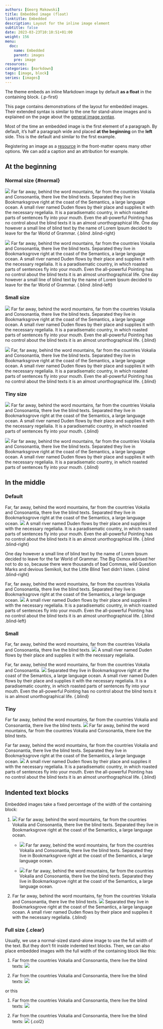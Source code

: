 ```yaml
---
authors: [Georg Makowski]
title: Embedded image (float)
linktitle: Embedded
description: Layout for the inline image element
subtitle: false
date: 2023-03-23T10:10:51+01:00 
weight: 156
menu:
  doc:
    name: Embedded
    parent: images
    pre: image
resources:
categories: [markdown]
tags: [image, block]
series: [images]
---
```


The theme embeds an inline Markdown image by default **as a float** in the containing block.
{.p-first}
<!--more-->

This page contains demonstrations of the layout for embedded images. Their extended syntax is similar to the one for stand-alone images and is explained on the page about the [general image syntax](https://perplex.desider.at/doc/basic/image/syntax).

Most of the time an embedded image is the first element of a paragraph. By default, it’s half a paragraph wide and placed **at the beginning** on the **left** side. This is the default and similar to the first example.

Registering an image as a [resource](/doc/intro/workflow/resources) in the front-matter opens many other options. We can add a caption and an attribution for example.

## At the beginning

### Normal size {#normal}

![](img-normal) Far far away, behind the word mountains, far from the countries Vokalia and Consonantia, there live the blind texts. Separated they live in Bookmarksgrove right at the coast of the Semantics, a large language ocean. A small river named Duden flows by their place and supplies it with the necessary regelialia. It is a paradisematic country, in which roasted parts of sentences fly into your mouth. Even the all-powerful Pointing has no control about the blind texts it is an almost unorthographical life. One day however a small line of blind text by the name of Lorem Ipsum decided to leave for the far World of Grammar.
{.blind .blind-right}

![](img-normal?posh=right) Far far away, behind the word mountains, far from the countries Vokalia and Consonantia, there live the blind texts. Separated they live in Bookmarksgrove right at the coast of the Semantics, a large language ocean. A small river named Duden flows by their place and supplies it with the necessary regelialia. It is a paradisematic country, in which roasted parts of sentences fly into your mouth. Even the all-powerful Pointing has no control about the blind texts it is an almost unorthographical life. One day however a small line of blind text by the name of Lorem Ipsum decided to leave for the far World of Grammar.
{.blind .blind-left}

### Small size

![](img-small?size=small) Far far away, behind the word mountains, far from the countries Vokalia and Consonantia, there live the blind texts. Separated they live in Bookmarksgrove right at the coast of the Semantics, a large language ocean. A small river named Duden flows by their place and supplies it with the necessary regelialia. It is a paradisematic country, in which roasted parts of sentences fly into your mouth. Even the all-powerful Pointing has no control about the blind texts it is an almost unorthographical life.
{.blind}

![](img-small?posh=right&size=small) Far, far away, behind the word mountains, far from the countries Vokalia and Consonantia, there live the blind texts. Separated they live in Bookmarksgrove right at the coast of the Semantics, a large language ocean. A small river named Duden flows by their place and supplies it with the necessary regelialia. It is a paradisematic country, in which roasted parts of sentences fly into your mouth. Even the all-powerful Pointing has no control about the blind texts it is an almost unorthographical life.
{.blind}

### Tiny size

![](img-tiny?s=tiny) Far far away, behind the word mountains, far from the countries Vokalia and Consonantia, there live the blind texts. Separated they live in Bookmarksgrove right at the coast of the Semantics, a large language ocean. A small river named Duden flows by their place and supplies it with the necessary regelialia. It is a paradisematic country, in which roasted parts of sentences fly into your mouth.
{.blind}

![](img-tiny?s=tiny&ph=right) Far far away, behind the word mountains, far from the countries Vokalia and Consonantia, there live the blind texts. Separated they live in Bookmarksgrove right at the coast of the Semantics, a large language ocean. A small river named Duden flows by their place and supplies it with the necessary regelialia. It is a paradisematic country, in which roasted parts of sentences fly into your mouth.
{.blind}

## In the middle

### Default

Far, far away, behind the word mountains, far from the countries Vokalia and Consonantia, there live the blind texts. Separated they live in Bookmarksgrove right at the coast of the Semantics, a large language ocean. ![](img-normal?pv=middle) A small river named Duden flows by their place and supplies it with the necessary regelialia. It is a paradisematic country, in which roasted parts of sentences fly into your mouth. Even the all-powerful Pointing has no control about the blind texts it is an almost unorthographical life.
{.blind .blind-right}

One day however a small line of blind text by the name of Lorem Ipsum decided to leave for the far World of Grammar. The Big Oxmox advised her not to do so, because there were thousands of bad Commas, wild Question Marks and devious Semikoli, but the Little Blind Text didn’t listen.
{.blind .blind-right}

Far, far away, behind the word mountains, far from the countries Vokalia and Consonantia, there live the blind texts. Separated they live in Bookmarksgrove right at the coast of the Semantics, a large language ocean. ![](img-normal?ph=right&pv=middle) A small river named Duden flows by their place and supplies it with the necessary regelialia. It is a paradisematic country, in which roasted parts of sentences fly into your mouth. Even the all-powerful Pointing has no control about the blind texts it is an almost unorthographical life.
{.blind .blind-left}

### Small

Far, far away, behind the word mountains, far from the countries Vokalia and Consonantia, there live the blind texts. ![](img-small?s=small&pv=middle) A small river named Duden flows by their place and supplies it with the necessary regelialia.

 Far, far away, behind the word mountains, far from the countries Vokalia and Consonantia. ![](img-small?ph=right&pv=middle&s=small) Separated they live in Bookmarksgrove right at the coast of the Semantics, a large language ocean. A small river named Duden flows by their place and supplies it with the necessary regelialia. It is a paradisematic country, in which roasted parts of sentences fly into your mouth. Even the all-powerful Pointing has no control about the blind texts it is an almost unorthographical life.
{.blind}

### Tiny

Far far away, behind the word mountains, far from the countries Vokalia and Consonantia, there live the blind texts. ![](img-tiny?pv=middle&s=tiny) Far far away, behind the word mountains, far from the countries Vokalia and Consonantia, there live the blind texts.

Far far away, behind the word mountains, far from the countries Vokalia and Consonantia, there live the blind texts. Separated they live in Bookmarksgrove right at the coast of the Semantics, a large language ocean. ![](img-tiny?ph=right&pv=middle&s=tiny) A small river named Duden flows by their place and supplies it with the necessary regelialia. It is a paradisematic country, in which roasted parts of sentences fly into your mouth. Even the all-powerful Pointing has no control about the blind texts it is an almost unorthographical life.
{.blind}

## Indented text blocks

Embedded images take a fixed percentage of the width of the containing block: 

1. ![](img-tiny) Far far away, behind the word mountains, far from the countries Vokalia and Consonantia, there live the blind texts. Separated they live in Bookmarksgrove right at the coast of the Semantics, a large language ocean.

   - ![](img-tiny?posh=right) Far far away, behind the word mountains, far from the countries Vokalia and Consonantia, there live the blind texts. Separated they live in Bookmarksgrove right at the coast of the Semantics, a large language ocean.

   - ![](img-tiny) Far far away, behind the word mountains, far from the countries Vokalia and Consonantia, there live the blind texts. Separated they live in Bookmarksgrove right at the coast of the Semantics, a large language ocean.

2. Far far away, behind the word mountains, far from the countries Vokalia and Consonantia, there live the blind texts.  ![](img-tiny?posv=middle&posh=right) Separated they live in Bookmarksgrove right at the coast of the Semantics, a large language ocean. A small river named Duden flows by their place and supplies it with the necessary regelialia.
{.blind}

### Full size {.clear}

Usually, we use a normal-sized stand-alone image to use the full width of the text. But they don’t fit inside indented text blocks. Then, we can also place embedded images with the full width of the containing block like this:

1. Far from the countries Vokalia and Consonantia, there live the blind texts:
   ![](img-normal?size=full)

2. Far from the countries Vokalia and Consonantia, there live the blind texts:
   ![](img-normal?size=full)

or this

1. Far from the countries Vokalia and Consonantia, there live the blind texts:
   ![](img-normal?size=full)

2. Far from the countries Vokalia and Consonantia, there live the blind texts:
   ![](img-normal?size=full)
{.col2}
